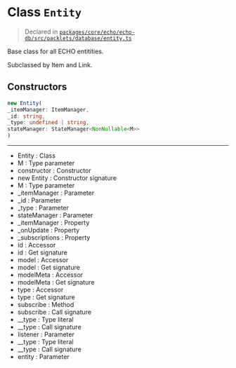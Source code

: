 # Class `Entity`
> Declared in [`packages/core/echo/echo-db/src/packlets/database/entity.ts`](https://github.com/dxos/protocols/blob/main/packages/core/echo/echo-db/src/packlets/database/entity.ts#L17)

Base class for all ECHO entitities.

Subclassed by Item and Link.

## Constructors
```ts
new Entity(
_itemManager: ItemManager,
_id: string,
_type: undefined | string,
stateManager: StateManager<NonNullable<M>>
)
```

---
- Entity : Class
- M : Type parameter
- constructor : Constructor
- new Entity : Constructor signature
- M : Type parameter
- _itemManager : Parameter
- _id : Parameter
- _type : Parameter
- stateManager : Parameter
- _itemManager : Property
- _onUpdate : Property
- _subscriptions : Property
- id : Accessor
- id : Get signature
- model : Accessor
- model : Get signature
- modelMeta : Accessor
- modelMeta : Get signature
- type : Accessor
- type : Get signature
- subscribe : Method
- subscribe : Call signature
- __type : Type literal
- __type : Call signature
- listener : Parameter
- __type : Type literal
- __type : Call signature
- entity : Parameter
